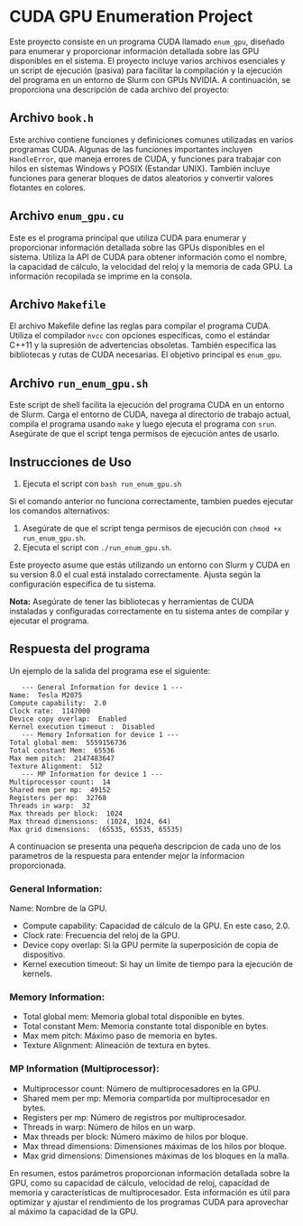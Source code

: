 # CUDA GPU Enumeration Project

Este proyecto consiste en un programa CUDA llamado `enum_gpu`, diseñado para enumerar y proporcionar información detallada sobre las GPU disponibles en el sistema. El proyecto incluye varios archivos esenciales y un script de ejecución (pasiva) para facilitar la compilación y la ejecución del programa en un entorno de Slurm con GPUs NVIDIA. A continuación, se proporciona una descripción de cada archivo del proyecto:

## Archivo `book.h`

Este archivo contiene funciones y definiciones comunes utilizadas en varios programas CUDA. Algunas de las funciones importantes incluyen `HandleError`, que maneja errores de CUDA, y funciones para trabajar con hilos en sistemas Windows y POSIX (Estandar UNIX). También incluye funciones para generar bloques de datos aleatorios y convertir valores flotantes en colores.

## Archivo `enum_gpu.cu`

Este es el programa principal que utiliza CUDA para enumerar y proporcionar información detallada sobre las GPUs disponibles en el sistema. Utiliza la API de CUDA para obtener información como el nombre, la capacidad de cálculo, la velocidad del reloj y la memoria de cada GPU. La información recopilada se imprime en la consola.

## Archivo `Makefile`

El archivo Makefile define las reglas para compilar el programa CUDA. Utiliza el compilador `nvcc` con opciones específicas, como el estándar C++11 y la supresión de advertencias obsoletas. También especifica las bibliotecas y rutas de CUDA necesarias. El objetivo principal es `enum_gpu`.

## Archivo `run_enum_gpu.sh`

Este script de shell facilita la ejecución del programa CUDA en un entorno de Slurm. Carga el entorno de CUDA, navega al directorio de trabajo actual, compila el programa usando `make` y luego ejecuta el programa con `srun`. Asegúrate de que el script tenga permisos de ejecución antes de usarlo.

## Instrucciones de Uso

1. Ejecuta el script con `bash run_enum_gpu.sh`

Si el comando anterior no funciona correctamente, tambien puedes ejecutar los comandos alternativos:

1. Asegúrate de que el script tenga permisos de ejecución con `chmod +x run_enum_gpu.sh`.
2. Ejecuta el script con `./run_enum_gpu.sh`.

Este proyecto asume que estás utilizando un entorno con Slurm y CUDA en su version 8.0 el cual está instalado correctamente. Ajusta según la configuración específica de tu sistema.

**Nota:** Asegúrate de tener las bibliotecas y herramientas de CUDA instaladas y configuradas correctamente en tu sistema antes de compilar y ejecutar el programa.

## Respuesta del programa

Un ejemplo de la salida del programa ese el siguiente:

```plaintext
   --- General Information for device 1 ---
Name:  Tesla M2075
Compute capability:  2.0
Clock rate:  1147000
Device copy overlap:  Enabled
Kernel execution timeout :  Disabled
   --- Memory Information for device 1 ---
Total global mem:  5559156736
Total constant Mem:  65536
Max mem pitch:  2147483647
Texture Alignment:  512
   --- MP Information for device 1 ---
Multiprocessor count:  14
Shared mem per mp:  49152
Registers per mp:  32768
Threads in warp:  32
Max threads per block:  1024
Max thread dimensions:  (1024, 1024, 64)
Max grid dimensions:  (65535, 65535, 65535)
```

A continuacion se presenta una pequeña descripcion de cada uno de los parametros de la respuesta para entender mejor la informacion proporcionada.

### General Information:
  Name: Nombre de la GPU.   
  - Compute capability: Capacidad de cálculo de la GPU. En este caso, 2.0.
  - Clock rate: Frecuencia del reloj de la GPU.
  - Device copy overlap: Si la GPU permite la superposición de copia de dispositivo.
  - Kernel execution timeout: Si hay un límite de tiempo para la ejecución de kernels.

### Memory Information:
  - Total global mem: Memoria global total disponible en bytes.
  - Total constant Mem: Memoria constante total disponible en bytes.
  - Max mem pitch: Máximo paso de memoria en bytes.
  - Texture Alignment: Alineación de textura en bytes.

### MP Information (Multiprocessor):
  - Multiprocessor count: Número de multiprocesadores en la GPU.
  - Shared mem per mp: Memoria compartida por multiprocesador en bytes.
  - Registers per mp: Número de registros por multiprocesador.
  - Threads in warp: Número de hilos en un warp.
  - Max threads per block: Número máximo de hilos por bloque.
  - Max thread dimensions: Dimensiones máximas de los hilos por bloque.
  - Max grid dimensions: Dimensiones máximas de los bloques en la malla.


En resumen, estos parámetros proporcionan información detallada sobre la GPU, como su capacidad de cálculo, velocidad de reloj, capacidad de memoria y características de multiprocesador. Esta información es útil para optimizar y ajustar el rendimiento de los programas CUDA para aprovechar al máximo la capacidad de la GPU.
